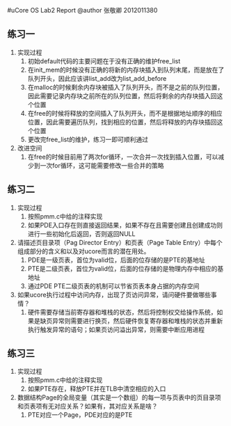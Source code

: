 #uCore OS Lab2 Report 
 @author 张敬卿 2012011380
 
## 练习一

1. 实现过程
	1. 初始default代码的主要问题在于没有正确的维护free_list
	2. 在init\_mem的时候没有正确的将新的内存块插入到队列末尾，而是放在了队列开头，因此应该讲list\_add改为list\_add\_before
	3. 在malloc的时候剩余内存块被插入了队列开头，而不是之前的队列位置，因此需要记录内存块之前所在的队列位置，然后将剩余的内存块插入回这个位置
	4. 在free的时候将释放的空间插入了队列开头，而不是根据地址顺序的相应位置，因此需要遍历队列，找到相应的位置，然后将释放的内存块插回这个位置
	5. 更改完free_list的维护，练习一即可顺利通过
2. 改进空间
	1. 在free的时候目前用了两次for循环，一次合并一次找到插入位置，可以减少到一次for循环，这可能需要修改一些合并的策略

	
## 练习二
1. 实现过程
	1. 按照pmm.c中给的注释实现
	2. 如果PDE入口存在则直接返回结果，如果不存在且需要创建且创建成功则进行一些初始化后返回，否则返回NULL
2. 请描述页目录项（Pag Director Entry）和页表（Page Table Entry）中每个组成部分的含义和以及对ucore而言的潜在用处。
	1. PDE是一级页表，首位为valid位，后面的位存储的是PTE的基地址
	2. PTE是二级页表，首位为valid位，后面的位存储的是物理内存中相应的基地址
	3. 通过PDE PTE二级页表的机制可以节省页表本身占据的内存空间
3. 如果ucore执行过程中访问内存，出现了页访问异常，请问硬件要做哪些事情？
	1. 硬件需要存储当前寄存器和堆栈的状态，然后将控制权交给操作系统，如果是缺页异常则需要进行换页，然后硬件恢复寄存器和堆栈的状态并重新执行触发异常的语句；如果页访问溢出异常，则需要中断应用进程

## 练习三
1. 实现过程
	1. 按照pmm.c中给的注释实现 
	2. 如果PTE存在，释放PTE并在TLB中清空相应的入口
2. 数据结构Page的全局变量（其实是一个数组）的每一项与页表中的页目录项和页表项有无对应关系？如果有，其对应关系是啥？
	1. PTE对应一个Page，PDE对应的是PTE 